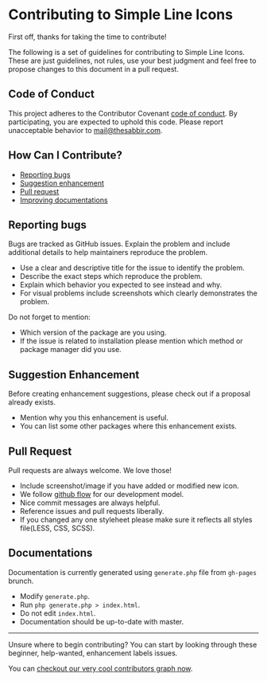 # Contributing to Simple Line Icons

First off, thanks for taking the time to contribute!

The following is a set of guidelines for contributing to Simple Line Icons. These are just guidelines, not rules, use your best judgment and feel free to propose changes to this document in a pull request.

## Code of Conduct

This project adheres to the Contributor Covenant [code of conduct](CODE_OF_CODUCT.md). By participating, you are expected to uphold this code. Please report unacceptable behavior to mail@thesabbir.com.

## How Can I Contribute?

 - [Reporting bugs](#reporting-bugs)
 - [Suggestion enhancement](#suggestion-enhancement)
 - [Pull request](#pull-request)
 - [Improving documentations](#documentation)


## Reporting bugs

Bugs are tracked as GitHub issues. Explain the problem and include additional details to help maintainers reproduce the problem.

 - Use a clear and descriptive title for the issue to identify the problem.
 - Describe the exact steps which reproduce the problem.
 - Explain which behavior you expected to see instead and why.
 - For visual problems include screenshots which clearly demonstrates the problem.

Do not forget to mention:

 - Which version of the package are you using.
 - If the issue is related to installation please mention which method or package manager did you use.

## Suggestion Enhancement

Before creating enhancement suggestions, please check out if a proposal already exists.

 - Mention why you this enhancement is useful.
 - You can list some other packages where this enhancement exists.


## Pull Request

Pull requests are always welcome. We love those!

  - Include screenshot/image if you have added or modified new icon.
  - We follow [github flow](https://guides.github.com/introduction/flow/) for our development model.
  - Nice commit messages are always helpful.
  - Reference issues and pull requests liberally.
  - If you changed any one styleheet please make sure it reflects all styles file(LESS, CSS, SCSS).

## Documentations

Documentation is currently generated using `generate.php` file from `gh-pages` brunch.

  - Modify `generate.php`.
  - Run `php generate.php > index.html`.
  - Do not edit `index.html`.
  - Documentation should be up-to-date with master.

  ___

  Unsure where to begin contributing? You can start by looking through these beginner, help-wanted, enhancement labels issues.

  You can [checkout our very cool contributors graph now](https://github.com/thesabbir/simple-line-icons/graphs/contributors).
